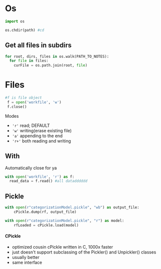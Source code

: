 # Os

```python
import os

os.chdir(path) #cd
```

## Get all files in subdirs
```python
for root, dirs, files in os.walk(PATH_TO_NOTES):
  for file in files:
    curFile = os.path.join(root, file)
```
# Files
```python
#f is file object
 f = open('workfile', 'w')
 f.close()
```

Modes
- `'r'` read; DEFAULT
- `'w'` writing(erase existing file)
- `'a'` appending to the end
- `'r+'` both reading and writing

## With
Automatically close for ya
```python
with open('workfile', 'r') as f:
  read_data = f.read() #all datadddddd
```

## Pickle

```python
with open(r"categorizationModel.pickle", "wb") as output_file:
    cPickle.dump(rf, output_file)

with open(r"categorizationModel.pickle", "r") as model:
    rfLoaded = cPickle.load(model)
```

#### CPickle
- optimized cousin cPickle written in C, 1000x faster
- just doesn't support subclassing of the Pickler() and Unpickler() classes
- usually better
- same interface

